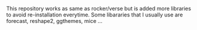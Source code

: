 This repository works as same as rocker/verse but is added more libraries to avoid re-installation everytime.
Some libararies that I usually use are forecast, reshape2, ggthemes, mice ...